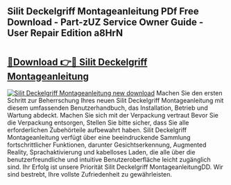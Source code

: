 ## Silit Deckelgriff Montageanleitung PDf Free Download - Part-zUZ Service Owner Guide - User Repair Edition a8HrN

# <h2><a href="http://df7ee64.blite.top/?on=Silit+Deckelgriff+Montageanleitung">🔗Download 👉🔴 Silit Deckelgriff Montageanleitung</a></h2>

[![Silit Deckelgriff Montageanleitung new download](https://i.imgur.com/lujVjoI.png)](http://df7ee64.blite.top/?on=Silit+Deckelgriff+Montageanleitung)
Machen Sie den ersten Schritt zur Beherrschung Ihres neuen Silit Deckelgriff Montageanleitung mit diesem umfassenden Benutzerhandbuch, das Installation, Betrieb und Wartung abdeckt. Machen Sie sich mit der Verpackung vertraut Bevor Sie die Verpackung entsorgen, Stellen Sie bitte sicher, dass Sie alle erforderlichen Zubehörteile aufbewahrt haben. Silit Deckelgriff Montageanleitung verfügt über eine beeindruckende Sammlung fortschrittlicher Funktionen, darunter Gesichtserkennung, Augmented Reality, Sprachaktivierung und kabelloses Laden, die alle über die benutzerfreundliche und intuitive Benutzeroberfläche leicht zugänglich sind. Ihr Erfolg ist unsere Priorität Silit Deckelgriff MontageanleitungDD. Wir sind bestrebt, Ihre vollste Zufriedenheit zu gewährleisten.

